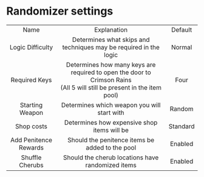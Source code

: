 # Randomizer settings

<table>
  <tr>
    <td align="center"> Name </td>
    <td align="center"> Explanation </td>
    <td align="center"> Default </td>
  </tr>
  <tr>
    <td align="center"> Logic Difficulty </td>
    <td align="center"> Determines what skips and techniques may be required in the logic <!--<br> (See below for a more detailed breakdown)--> </td>
    <td align="center"> Normal </td>
  </tr>
  <tr>
    <td align="center"> Required Keys </td>
    <td align="center"> Determines how many keys are required to open the door to Crimson Rains <br> (All 5 will still be present in the item pool) </td>
    <td align="center"> Four </td>
  </tr>
  <tr>
    <td align="center"> Starting Weapon </td>
    <td align="center"> Determines which weapon you will start with </td>
    <td align="center"> Random </td>
  </tr>
  <tr>
    <td align="center"> Shop costs </td>
    <td align="center"> Determines how expensive shop items will be </td>
    <td align="center"> Standard </td>
  </tr>
  <tr>
    <td align="center"> Add Penitence Rewards </td>
    <td align="center"> Should the penitence items be added to the pool </td>
    <td align="center"> Enabled </td>
  </tr>
  <tr>
    <td align="center"> Shuffle Cherubs </td>
    <td align="center"> Should the cherub locations have randomized items </td>
    <td align="center"> Enabled </td>
  </tr>
<!--  <tr>
    <td align="center"> Shuffle Long Quests </td>
    <td align="center"> Whether or not long quests can contain progression items <br> (They will still have random items) </td>
    <td align="center"> False </td>
  </tr>
  <tr>
    <td align="center"> Shuffle Shops </td>
    <td align="center"> Whether or not shops can contain progression items <br> (They will still have random items) </td>
    <td align="center"> True </td>
  </tr>-->
</table>
